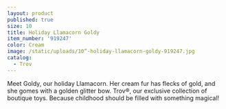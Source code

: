 ```yaml
---
layout: product
published: true
size: 10
title: Holiday Llamacorn Goldy
item_number: '919247'
color: Cream
image: /static/uploads/10”-holiday-llamacorn-goldy-919247.jpg
catalog:
  - Trov
---
```

Meet Goldy, our holiday Llamacorn. Her cream fur has flecks of gold, and she gomes with a golden glitter bow. Trov®, our exclusive collection of boutique toys. Because childhood should be filled with something magical!
